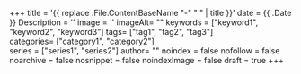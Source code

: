 +++
title = '{{ replace .File.ContentBaseName "-" " " | title }}'
date = {{ .Date }}
Description = ''
image = ''
imageAlt= ""
keywords = ["keyword1", "keyword2", "keyword3"]
tags= ["tag1", "tag2", "tag3"]  
categories= ["category1", "category2"]  
series = ["series1", "series2"]
author= ""
noindex = false
nofollow = false
noarchive = false
nosnippet = false
noindexImage = false
draft = true
+++
